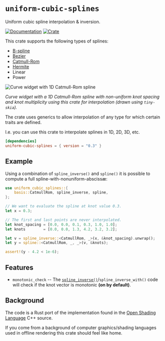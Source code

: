 # `uniform-cubic-splines`

Uniform cubic spline interpolation & inversion.

[![Documentation](https://docs.rs/uniform-cubic-splines/badge.svg)](https://docs.rs/uniform-cubic-splines/)
[![Crate](https://img.shields.io/crates/v/uniform-cubic-splines.svg)](https://crates.io/crates/uniform-cubic-splines)

This crate supports the following types of splines:

- [B-spline](https://en.wikipedia.org/wiki/B-spline)
- [Bezier](https://en.wikipedia.org/wiki/Composite_B%C3%A9zier_curve)
- [Catmull-Rom](https://en.wikipedia.org/wiki/Cubic_Hermite_spline#Catmull%E2%80%93Rom_spline)
- [Hermite](https://en.wikipedia.org/wiki/Cubic_Hermite_spline)
- Linear
- Power

![Curve widget with 1D Catmull-Rom spline](spline_ui.png)

_Curve widget with a 1D Catmull-Rom spline with non-uniform knot
spacing and knot multiplicity using this crate for interpolation
(drawn using `tiny-skia`)._

The crate uses generics to allow interpolation of any type for which
certain traits are defined.

I.e. you can use this crate to interpolate splines in 1D, 2D, 3D, etc.

```toml
[dependencies]
uniform-cubic-splines = { version = "0.3" }
```

## Example

Using a combination of `spline_inverse()` and `spline()` it is
possible to compute a full spline-with-nonuniform-abscissæ:

```rust
use uniform_cubic_splines::{
    basis::CatmullRom, spline_inverse, spline,
};

// We want to evaluate the spline at knot value 0.3.
let x = 0.3;

// The first and last points are never interpolated.
let knot_spacing = [0.0, 0.0, 0.1, 0.3, 1.0, 1.0];
let knots        = [0.0, 0.0, 1.3, 4.2, 3.2, 3.2];

let v = spline_inverse::<CatmullRom, _>(x, &knot_spacing).unwrap();
let y = spline::<CatmullRom, _, _>(v, &knots);

assert!(y - 4.2 < 1e-6);
```

## Features

- `monotonic_check` -- The
  [`spline_inverse()`](https://docs.rs/uniform-cubic-splines/latest/uniform_cubic_splines/fn.spline_inverse.html)/`spline_inverse_with()`
  code will check if the knot vector is monotonic **(on by default)**.

## Background

The code is a Rust port of the implementation found in the [Open
Shading Language](https://github.com/imageworks/OpenShadingLanguage)
C++ source.

If you come from a background of computer graphics/shading
languages used in offline rendering this crate should feel like
home.
